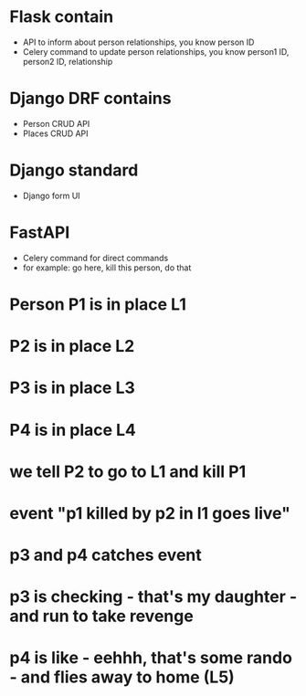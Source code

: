 # Flask contain
- API to inform about person relationships, you know person ID
- Celery command to update person relationships, you know person1 ID, person2 ID, relationship
# Django DRF contains
- Person CRUD API
- Places CRUD API
# Django standard
- Django form UI
# FastAPI 
- Celery command for direct commands 
- for example: go here, kill this person, do that

# Person P1 is in place L1
# P2 is in place L2
# P3 is in place L3
# P4 is in place L4
# we tell P2 to go to L1 and kill P1
# event "p1 killed by p2 in l1 goes live"
# p3 and p4 catches event
# p3 is checking - that's my daughter - and run to take revenge
# p4 is like - eehhh, that's some rando - and flies away to home (L5)

